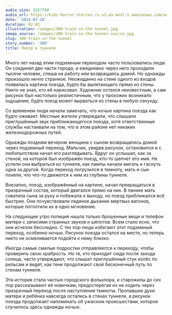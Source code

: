 ```yaml
---
audio_size: 3257760
audio_url: https://kids-horror-stories-ru.s3.eu-west-1.amazonaws.com/audio/300-train-in-the-tunnel.mp3
date: '2024-07-28'
duration: 02:42
illustration: /images/300-train-in-the-tunnel.jpg
image_source: /images/300-train-in-the-tunnel-source.jpg
slug: 300-train-in-the-tunnel
story_number: '300'
title: Поезд в туннеле
---
```


Много лет назад этим подземным переходом часто пользовались люди. Он соединял две части города, и ежедневно через него проходили тысячи человек, спеша на работу или возвращаясь домой. Но однажды произошло нечто странное. Неожиданно на стене одного из входов появилась картина поезда, будто бы вылетающего прямо из стены. Никто не знал, кто её нарисовал. Художник остался неизвестным, а сам рисунок был настолько реалистичным, что у прохожих возникало ощущение, будто поезд может вырваться из стены в любую секунду.

Со временем люди начали замечать, что ночью картина поезда как будто оживает. Местные жители утверждали, что слышали приглушённый звук приближающегося поезда, хотя ответственные службы настаивали на том, что в этом районе нет никаких железнодорожных путей.

Однажды поздним вечером женщина с сыном возвращались домой через подземный переход. Мальчик, увидев рисунок, остановился и с любопытством начал его разглядывать. Вдруг он услышал, как за стеной, на которой был изображён поезд, кто-то шепчет его имя. Не успели они выбраться из туннеля, как лампы начали мигать и гаснуть одна за другой. Когда переход погрузился в темноту, мать и сын поняли, что что-то движется к ним из глубины туннеля.

Внезапно, поезд, изображённый на картине, начал превращаться в призрачный состав, который двигался прямо на них. В панике мать схватила сына за руку и побежала к выходу, но поезд приближался всё быстрее. Они почувствовали ледяное дыхание мертвых вагонов, которые поглотили их в одно мгновение.

На следующее утро полиция нашла только брошенные вещи и телефон матери с записями странных звуков и шёпотов. Всем стало ясно, что они исчезли бесследно. С тех пор люди избегают этот подземный переход, особенно ночью. Рисунок поезда остался на месте, но теперь никто не осмеливается подойти к нему близко.

Иногда самые смелые подростки отправляются к переходу, чтобы проверить свою храбрость. Но те, кто приходит сюда после захода солнца, часто утверждают, что слышат приглушённый стук колёс по рельсам и видят, как тени продолжают свой бесконечный путь по стенам туннеля.

Эта история стала частью городского фольклора, и старожилы до сих пор рассказывают её новичкам, предостерегая их не ходить через призрачный переход после наступления темноты. Пропавшие духи матери и ребёнка навсегда остались в стенах туннеля, а рисунок поезда продолжает напоминать об ужасном происшествии, которое случилось здесь однажды ночью.